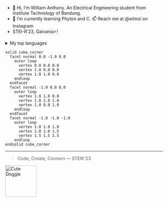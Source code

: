 - 👋 Hi, I’m William Anthony. An Electrical Engineering student from Institute Technology of Bandung.
- 🌱 I’m currently learning Phyton and C. 📫 Reach me at @wlmoi on Instagram
- STEI-R'23, Galvania⚡!
  
<details>
<summary>My top languages</summary>

| Rank | Languages |
|-----:|-----------|
|     1| Phyton    |
|     2| C         |
|     3| Haskell   |

</details>

```
solid cube_corner
  facet normal 0.0 -1.0 0.0
    outer loop
      vertex 0.0 0.0 0.0
      vertex 1.0 0.0 0.0
      vertex 1.0 1.0 0.0
    endloop
  endfacet
  facet normal -1.0 0.0 0.0
    outer loop
      vertex 1.0 1.0 0.0
      vertex 1.0 1.0 1.0
      vertex 1.0 0.0 1.0
    endloop
  endfacet
  facet normal -1.0 -1.0 -1.0
    outer loop
      vertex 1.0 1.0 1.0
      vertex 1.0 1.0 1.5
      vertex 1.5 1.5 1.5
    endloop
endsolid cube_corner
```
---
> Code, Create, Connect
— STEIK'23

<!--- For Gif Image
<picture>
  <source media="(prefers-color-scheme: dark)" srcset="https://user-images.githubusercontent.com/25423296/163456776-7f95b81a-f1ed-45f7-b7ab-8fa810d529fa.png">
  <source media="(prefers-color-scheme: light)" srcset="https://user-images.githubusercontent.com/25423296/163456779-a8556205-d0a5-45e2-ac17-42d089e3c3f8.png">
  <img alt="Shows an illustrated sun in light mode and a moon with stars in dark mode." src="https://user-images.githubusercontent.com/25423296/163456779-a8556205-d0a5-45e2-ac17-42d089e3c3f8.png">
</picture>
--->

<picture>
 <img alt="Cute Doggie" src="https://i.redd.it/jzh3q3g92v921.jpg" width= 100px length=100px>
</picture>

<!---
wlmoi/wlmoi is a ✨ special ✨ repository because its `README.md` (this file) appears on your GitHub profile.
You can click the Preview link to take a look at your changes.
--->
